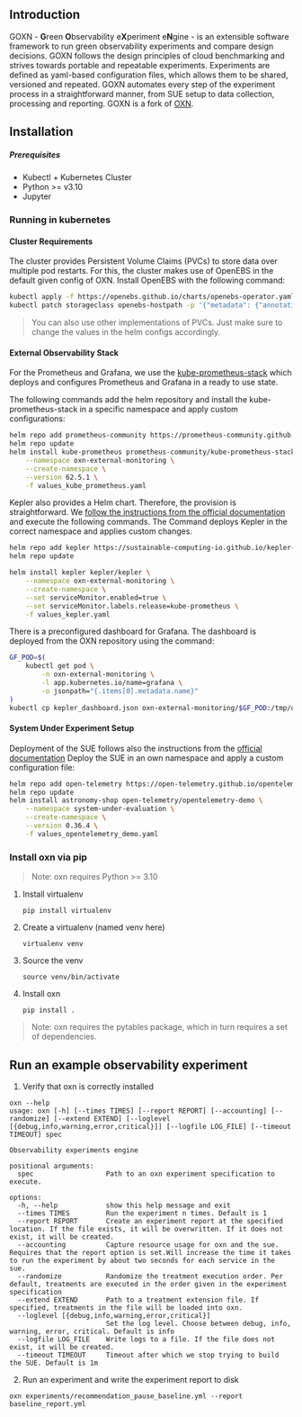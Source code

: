## Introduction
GOXN - **G**reen **O**bservability e**X**periment e**N**gine - 
is an extensible software framework to run green observability experiments and compare design decisions.
GOXN follows the design principles of cloud benchmarking and strives towards portable and repeatable experiments.
Experiments are defined as yaml-based configuration files, which allows them to be shared, versioned and repeated.
GOXN automates every step of the experiment process in a straightforward manner, from SUE setup to data collection, processing and reporting. 
GOXN is a fork of [OXN](https://github.com/nymphbox/oxn).


## Installation

##### Prerequisites
- Kubectl + Kubernetes Cluster
- Python >= v3.10
- Jupyter


### Running in kubernetes
#### Cluster Requirements
The cluster provides Persistent Volume Claims (PVCs) to store data over multiple pod restarts. For this, the cluster makes use of OpenEBS in the default given config of OXN. Install OpenEBS with the following command:

```bash
kubectl apply -f https://openebs.github.io/charts/openebs-operator.yaml
kubectl patch storageclass openebs-hostpath -p '{"metadata": {"annotations":{"storageclass.kubernetes.io/is-default-class":"true"}}}'
```

> You can also use other implementations of PVCs. Just make sure to change the values in the helm configs accordingly.

#### External Observability Stack
For the Prometheus and Grafana, we use the [kube-prometheus-stack](https://github.com/prometheus-community/helm-charts/tree/main/charts/kube-prometheus-stack) which deploys and configures Prometheus and Grafana in a ready to use state.

The following commands add the helm repository and install the kube-prometheus-stack in a specific namespace and apply custom configurations:
```bash
helm repo add prometheus-community https://prometheus-community.github.io/helm-charts
helm repo update
helm install kube-prometheus prometheus-community/kube-prometheus-stack \
    --namespace oxn-external-monitoring \
    --create-namespace \
    --version 62.5.1 \
    -f values_kube_prometheus.yaml
```

Kepler also provides a Helm chart. Therefore, the provision is straightforward. We [follow the instructions from the official documentation](https://sustainable-computing.io/installation/kepler-helm/) and execute the following commands. The Command deploys Kepler in the correct namespace and applies custom changes.

```bash
helm repo add kepler https://sustainable-computing-io.github.io/kepler-helm-chart
helm repo update

helm install kepler kepler/kepler \
    --namespace oxn-external-monitoring \
    --create-namespace \
    --set serviceMonitor.enabled=true \
    --set serviceMonitor.labels.release=kube-prometheus \
    -f values_kepler.yaml 
```

There is a preconfigured dashboard for Grafana. The dashboard is deployed from the OXN repository using the command:
```bash
GF_POD=$(
    kubectl get pod \
        -n oxn-external-monitoring \
        -l app.kubernetes.io/name=grafana \
        -o jsonpath="{.items[0].metadata.name}"
)
kubectl cp kepler_dashboard.json oxn-external-monitoring/$GF_POD:/tmp/dashboards/kepler_dashboard.json
```


#### System Under Experiment Setup
Deployment of the SUE follows also the instructions from the [official documentation](https://opentelemetry.io/docs/demo/kubernetes-deployment/) Deploy the SUE in an own namespace and apply a custom configuration file:

```bash
helm repo add open-telemetry https://open-telemetry.github.io/opentelemetry-helm-charts
helm repo update
helm install astronomy-shop open-telemetry/opentelemetry-demo \
    --namespace system-under-evaluation \
    --create-namespace \
    --version 0.36.4 \
    -f values_opentelemetry_demo.yaml
```



### Install oxn via pip

> Note: oxn requires Python >= 3.10

1. Install virtualenv

    ```pip install virtualenv```

2. Create a virtualenv (named venv here)

    ```virtualenv venv```

3. Source the venv 

    ```source venv/bin/activate```

4. Install oxn

    ```pip install . ```

> Note: oxn requires the pytables package, which in turn requires a set of dependencies.


## Run an example observability experiment
1. Verify that oxn is correctly installed 

```
oxn --help
usage: oxn [-h] [--times TIMES] [--report REPORT] [--accounting] [--randomize] [--extend EXTEND] [--loglevel [{debug,info,warning,error,critical}]] [--logfile LOG_FILE] [--timeout TIMEOUT] spec

Observability experiments engine

positional arguments:
  spec                  Path to an oxn experiment specification to execute.

options:
  -h, --help            show this help message and exit
  --times TIMES         Run the experiment n times. Default is 1
  --report REPORT       Create an experiment report at the specified location. If the file exists, it will be overwritten. If it does not exist, it will be created.
  --accounting          Capture resource usage for oxn and the sue. Requires that the report option is set.Will increase the time it takes to run the experiment by about two seconds for each service in the sue.
  --randomize           Randomize the treatment execution order. Per default, treatments are executed in the order given in the experiment specification
  --extend EXTEND       Path to a treatment extension file. If specified, treatments in the file will be loaded into oxn.
  --loglevel [{debug,info,warning,error,critical}]
                        Set the log level. Choose between debug, info, warning, error, critical. Default is info
  --logfile LOG_FILE    Write logs to a file. If the file does not exist, it will be created.
  --timeout TIMEOUT     Timeout after which we stop trying to build the SUE. Default is 1m

```

2. Run an experiment and write the experiment report to disk 

```
oxn experiments/recommendation_pause_baseline.yml --report baseline_report.yml

```

